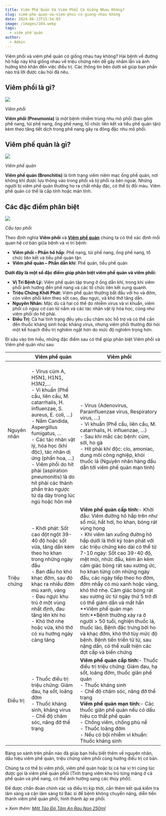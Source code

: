 ```yaml
---
title: Viêm Phế Quản Và Viêm Phổi Có Giống Nhau Không?
slug: viem-phe-quan-va-viem-phoi-co-giong-nhau-khong
date: 2024-06-13T15:54:03
image: /images/104.webp
tags:
  - viêm phế quản
author:
  - Admin
---
```

Viêm phổi và viêm phế quản có giống nhau hay không? Hai bệnh về đường hô hấp này khá giống nhau về triệu chứng nên dễ gây nhầm lẫn và ảnh hưởng khó khăn đến việc điều trị. Các thông tin bên dưới sẽ giúp bạn phần nào trả lời được câu hỏi đã nêu.

## **Viêm phổi là gì?**

![](https://data-service.pharmacity.io/pmc-upload-media/production/pmc-ecm-asm/blog-seo/i61n42tg43b.webp)

_Viêm phổi_

**Viêm phổi (Pneumonia)** là một bệnh nhiễm trùng nhu mô phổi (bao gồm phế nang, túi phế nang, ống phế nang, tổ chức liên kết và tiểu phế quản tận) kèm theo tăng tiết dịch trong phế nang gây ra đông đặc nhu mô phổi.

## **Viêm phế quản là gì?**

![](https://data-service.pharmacity.io/pmc-upload-media/production/pmc-ecm-asm/blog-seo/i61n42tg43b-2.webp)

_Viêm phế quản_

**Viêm phế quản (Bronchitis)** là tình trạng viêm niêm mạc ống phế quản, nơi không khí được lưu thông vào trong phổi và từ phổi ra bên ngoài. Những người bị viêm phế quản thường ho ra chất nhầy đặc, có thể bị đổi màu. Viêm phế quản có thể là cấp tính hoặc mãn tính.

## **Các đặc điểm phân biệt**

![](https://data-service.pharmacity.io/pmc-upload-media/production/pmc-ecm-asm/blog-seo/ung-thu-cu-di-can-phoi-2.webp)

_Cấu tạo phổi_

Theo định nghĩa **Viêm phổi** và [**Viêm phế quản**](https://www.pharmacity.vn/viem-phe-quan-la-gi-va-nhung-dieu-can-biet.htm) chúng ta có thể xác định mối quan hệ cơ bản giữa bệnh và vị trí bệnh:

- **Viêm phổi – Phần hô hấp**: Phế nang, túi phế nang, ống phế nang, tổ chức liên kết và tiểu phế quản tận
- **Viêm phế quản – Phần dẫn khí**: Phế quản, tiểu phế quản

**Dưới đây là một số đặc điểm giúp phân biệt viêm phế quản và viêm phổi:**

- **Vị Trí Bệnh Lý:** Viêm phế quản tập trung ở ống dẫn khí, trong khi viêm phổi ảnh hưởng đến phế nang và các tổ chức liên kết xung quanh.
- **Triệu Chứng Khởi Phát:** Viêm phế quản thường bắt đầu với ho và đờm, còn viêm phổi kèm theo sốt cao, đau ngực, và khó thở tăng dần.
- **Nguyên Nhân:** Mặc dù cả hai có thể do nhiễm virus và vi khuẩn, viêm phổi có nguy cơ cao từ nấm và các tác nhân vật lý hóa học, cũng như viêm phổi do hít phải.
- **Điều Trị:** Cả hai tình trạng đều yêu cầu chăm sóc hỗ trợ và có thể cần đến thuốc kháng sinh hoặc kháng virus, nhưng viêm phổi thường đòi hỏi một kế hoạch điều trị nghiêm ngặt hơn do mức độ nghiêm trọng hơn.

Đi sâu vào tìm hiểu, những đặc điểm sau có thể giúp phân biệt Viêm phổi và Viêm phế quản như sau:

 

| |Viêm phế quản|Viêm phổi|
|---|---|---|
|Nguyên nhân|<br />- Virus cúm A, H5N1, H1N1, H3N2,…<br />- Vi khuẩn (Phế cầu, liên cầu, M. catarrhalis, H. influenzae, S. aureus, E. coli, …)<br />- Nấm Candida, Aspergillus fumigatus, …<br />- Các tác nhân vật lý, hóa học (khí độc), tác nhân dị ứng (phấn hoa, …)<br />- Viêm phổi do hít phải (aspiration pneumonitis) là do hít phải các thành phần trào ngược từ dạ dày trong lúc ngủ hoặc hôn mê<br />|<br />- Virus (Adenovirus, Parainfluenzae virus, Respiratory virus, …)<br />- Vi khuẩn (Phế cầu, liên cầu, M. catarrhalis, H. influenzae, …)<br />- Sau khi mắc các bệnh: cúm, sởi, ho gà<br />- Hít phải khí độc: clo, amoniac, dung môi công nghiệp, khói thuốc lá (Nguyên nhân hàng đầu dẫn tới viêm phế quản mạn tính)<br />|
|Triệu chứng|<br />- Khởi phát: Sốt cao đột ngột 39-40 độ hoặc sốt vừa, tăng dần kèm theo ho khan trong những ngày đầu<br />- Ban đầu ho khó khạc đờm, sau đó khạc ra nhiều đờm mủ xanh, vàng<br />- Đau ngực khu trú ở một vùng nhất định, đau tăng lên khi ho<br />- Khó thở nhẹ hoặc vừa, khó thở có xu hướng ngày càng tăng<br />|**Viêm phế quản cấp tính:**- Khởi đầu: Viêm đường hô hấp trên như sổ mũi, hắt hơi, ho khan, bỏng rát vùng họng<br />- Khi viêm lan xuống đường hô hấp dưới là thời kỳ toàn phát với các triệu chứng kéo dài có thể từ 7-10 ngày: Sốt cao 39-40 độ, mệt mỏi, nhức đầu, kém ăn kèm cảm giác bỏng rát sau xương ức, ho khan từng cơn những ngày đầu, các ngày tiếp theo ho đờm, đờm nhầy có mủ xanh hoặc vàng, khó thở nhẹ. Cảm giác bỏng rát sau xương ức từ ngày thứ 5 trở đi có thể giảm dần và mất hẳn<br />**Viêm phế quản mạn tính:**Bệnh thường xảy ra ở người > 50 tuổi, nghiện thuốc lá, thuốc lào, Bệnh đặc trưng bởi ho và khạc đờm, khó thở tùy mức độ bệnh. Bệnh tiến triển từ từ, sau nặng dần, có thể xuất hiện các đợt cấp và biến chứng|
|Điều trị|<br />- Thuốc điều trị triệu chứng: Giảm đau, hạ sốt, loãng đờm<br />- Thuốc kháng sinh, kháng virus<br />- Chế độ chăm sóc, nâng đỡ thể trạng<br />|**Viêm phế quản cấp tính:**- Thuốc điều trị triệu chứng: Giảm đau, hạ sốt, loãng đờm, thuốc giãn phế quản<br />- Thuốc kháng sinh<br />- Chế độ chăm sóc, nâng đỡ thể trạng<br />**Viêm phế quản mạn tính:**- Các thuốc giãn phế quản nếu có dấu hiệu co thắt phế quản<br />- Chống viêm, chống phù nề<br />- Thuốc loãng đờm<br />- Nếu có bội nhiễm vi khuẩn: Thuốc kháng sinh<br />|

Bảng so sánh trên phần nào đã giúp bạn hiểu biết thêm về nguyên nhân, dấu hiệu viêm phế quản, triệu chứng viêm phổi cùng hướng điều trị cơ bản.

Chúng ta có thể bị viêm phổi, viêm phế quản hoặc bị cả hai vị trí cùng lúc được gọi là viêm phế quản phổi (Tình trạng viêm khu trú từng mảng ở cả phế quản và phế nang, có thể ảnh hưởng sang các thùy phổi).

Để được chẩn đoán chính xác và điều trị kịp thời, cần thêm kết quả kiểm tra lâm sàng và cận lâm sàng từ Bác sĩ để bệnh không chuyển nặng, diễn tiến thành viêm phế quản phổi, hình thành áp xe phổi.


_» Xem thêm:_ [_Mật Táo Đỏ Tâm An Rau Non 250ml_](https://mattaodo.com/cua-hang/mat-tao-do-tam-an-rau-non-2/)

